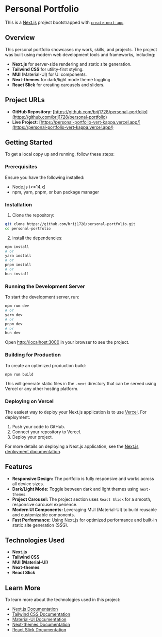 

# Personal Portfolio

This is a [Next.js](https://nextjs.org/) project bootstrapped with [`create-next-app`](https://github.com/vercel/next.js/tree/canary/packages/create-next-app).

## Overview

This personal portfolio showcases my work, skills, and projects. The project was built using modern web development tools and frameworks, including:

- **Next.js** for server-side rendering and static site generation.
- **Tailwind CSS** for utility-first styling.
- **MUI** (Material-UI) for UI components.
- **Next-themes** for dark/light mode theme toggling.
- **React Slick** for creating carousels and sliders.

## Project URLs

- **GitHub Repository:** [https://github.com/brij1728/personal-portfolio](https://github.com/brij1728/personal-portfolio)
- **Live Project:** [https://personal-portfolio-vert-kappa.vercel.app/](https://personal-portfolio-vert-kappa.vercel.app/)

## Getting Started

To get a local copy up and running, follow these steps:

### Prerequisites

Ensure you have the following installed:

- Node.js (>=14.x)
- npm, yarn, pnpm, or bun package manager

### Installation

1. Clone the repository:

```bash
git clone https://github.com/brij1728/personal-portfolio.git
cd personal-portfolio
```

2. Install the dependencies:

```bash
npm install
# or
yarn install
# or
pnpm install
# or
bun install
```

### Running the Development Server

To start the development server, run:

```bash
npm run dev
# or
yarn dev
# or
pnpm dev
# or
bun dev
```

Open [http://localhost:3000](http://localhost:3000) in your browser to see the project.

### Building for Production

To create an optimized production build:

```bash
npm run build
```

This will generate static files in the `.next` directory that can be served using Vercel or any other hosting platform.

### Deploying on Vercel

The easiest way to deploy your Next.js application is to use [Vercel](https://vercel.com/). For deployment:

1. Push your code to GitHub.
2. Connect your repository to Vercel.
3. Deploy your project.

For more details on deploying a Next.js application, see the [Next.js deployment documentation](https://nextjs.org/docs/deployment).

## Features

- **Responsive Design:** The portfolio is fully responsive and works across all device sizes.
- **Dark/Light Mode:** Toggle between dark and light themes using `next-themes`.
- **Project Carousel:** The project section uses `React Slick` for a smooth, responsive carousel experience.
- **Modern UI Components:** Leveraging MUI (Material-UI) to build reusable and customizable components.
- **Fast Performance:** Using Next.js for optimized performance and built-in static site generation (SSG).

## Technologies Used

- **Next.js**
- **Tailwind CSS**
- **MUI (Material-UI)**
- **Next-themes**
- **React Slick**

## Learn More

To learn more about the technologies used in this project:

- [Next.js Documentation](https://nextjs.org/docs)
- [Tailwind CSS Documentation](https://tailwindcss.com/docs)
- [Material-UI Documentation](https://mui.com/getting-started/installation/)
- [Next-themes Documentation](https://github.com/pacocoursey/next-themes)
- [React Slick Documentation](https://react-slick.neostack.com/)

